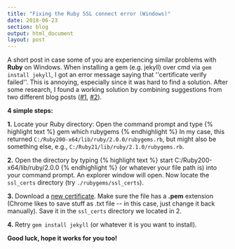 ```yaml
---
title: "Fixing the Ruby SSL connect error (Windows)"
date: 2018-06-23
section: blog
output: html_document
layout: post
---
```


A short post in case some of you are experiencing similar problems with **Ruby** on Windows. When installing a gem (e.g. jekyll) over cmd via ```gem install jekyll```, I got an error message saying that ''certificate verify failed''. This is annoying, especially since it was hard to find a solution. After some research, I found a working solution by combining suggestions from two different blog posts ([#1](https://gist.github.com/luislavena/f064211759ee0f806c88), [#2](https://superdevresources.com/ssl-error-ruby-gems-windows/)).

**4 simple steps:**

**1.** Locate your Ruby directory: Open the command prompt and type 
{% highlight text %}
gem which rubygems
{% endhighlight %}
In my case, this returned ```C:/Ruby200-x64/lib/ruby/2.0.0/rubygems.rb```, but might also be something else, e.g., ```C:/Ruby21/lib/ruby/2.1.0/rubygems.rb```.

**2.** Open the directory by typing 
{% highlight text %}
start C:/Ruby200-x64/lib/ruby/2.0.0
{% endhighlight %}
(or whatever your file path is) into your command prompt. An explorer window will open. Now locate the ```ssl_certs``` directory (try ```./rubygems/ssl_certs```). 

**3.** Download a [new certificate](https://curl.haxx.se/ca/cacert.pem). Make sure the file has a **.pem** extension (Chrome likes to save stuff as .txt file -- in this case, just change it back manually). Save it in the ```ssl_certs``` directory we located in 2.

**4.** Retry ```gem install jekyll``` (or whatever it is you want to install).

**Good luck, hope it works for you too!** 